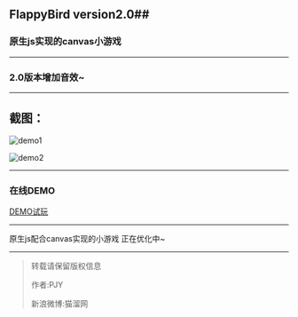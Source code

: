 ## FlappyBird version2.0##
### 原生js实现的canvas小游戏 ###


----------
### 2.0版本增加音效~ ###

----------
截图：
----------
![demo1][1]


![demo2][2]


----------


### 在线DEMO ###
[DEMO试玩][3]


  [1]: http://www.cat666.com/mydemo/FlappyBird/demo1.jpg
  [2]: http://www.cat666.com/mydemo/FlappyBird/demo2.jpg
  [3]: http://www.cat666.com/mydemo/FlappyBird/index.html
  


----------
原生js配合canvas实现的小游戏
正在优化中~


----------
>转载请保留版权信息
>
>作者:PJY
>
>新浪微博:猫溜网
